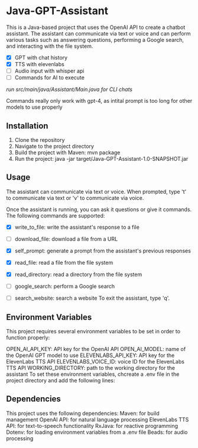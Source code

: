 # Java-GPT-Assistant
This is a Java-based project that uses the OpenAI API to create a chatbot assistant. The assistant can communicate via text or voice and can perform various tasks such as answering questions, performing a Google search, and interacting with the file system.

- [X] GPT with chat history
- [X] TTS with elevenlabs
- [ ] Audio input with whisper api
- [ ] Commands for AI to execute

*run src/main/java/Assistant/Main.java for CLI chats*

Commands really only work with gpt-4, as intital prompt is too long for other models to use properly



## Installation
1. Clone the repository
2. Navigate to the project directory
3. Build the project with Maven: mvn package
4. Run the project: java -jar target/Java-GPT-Assistant-1.0-SNAPSHOT.jar


## Usage
The assistant can communicate via text or voice. When prompted, type 't' to communicate via text or 'v' to communicate via voice.

Once the assistant is running, you can ask it questions or give it commands. The following commands are supported:
- [X] write_to_file: write the assistant's response to a file
- [ ] download_file: download a file from a URL
- [X] self_prompt: generate a prompt from the assistant's previous responses
- [X] read_file: read a file from the file system
- [X] read_directory: read a directory from the file system
- [ ] google_search: perform a Google search
- [ ] search_website: search a website
To exit the assistant, type 'q'.


## Environment Variables
This project requires several environment variables to be set in order to function properly:

OPEN_AI_API_KEY: API key for the OpenAI API
OPEN_AI_MODEL: name of the OpenAI GPT model to use
ELEVENLABS_API_KEY: API key for the ElevenLabs TTS API
ELEVENLABS_VOICE_ID: voice ID for the ElevenLabs TTS API
WORKING_DIRECTORY: path to the working directory for the assistant
To set these environment variables, chcreate a .env file in the project directory and add the following lines:

## Dependencies
This project uses the following dependencies:
Maven: for build management
OpenAI API: for natural language processing
ElevenLabs TTS API: for text-to-speech functionality
RxJava: for reactive programming
Dotenv: for loading environment variables from a .env file
Beads: for audio processing
